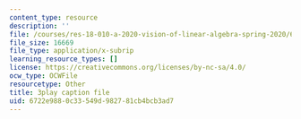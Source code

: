 ```yaml
---
content_type: resource
description: ''
file: /courses/res-18-010-a-2020-vision-of-linear-algebra-spring-2020/6722e9880c33549d982781cb4bcb3ad7_IHO7_n7Y09s.vtt
file_size: 16669
file_type: application/x-subrip
learning_resource_types: []
license: https://creativecommons.org/licenses/by-nc-sa/4.0/
ocw_type: OCWFile
resourcetype: Other
title: 3play caption file
uid: 6722e988-0c33-549d-9827-81cb4bcb3ad7
---
```

